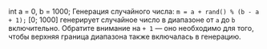 int a = 0, b = 1000; 
Генерация случайного числа: `m = a + rand() % (b - a + 1);`  [0; 1000]
генерирует случайное число в диапазоне от `a` до `b` включительно. 
Обратите внимание на `+ 1` — оно необходимо для того, чтобы верхняя граница диапазона также включалась в генерацию.